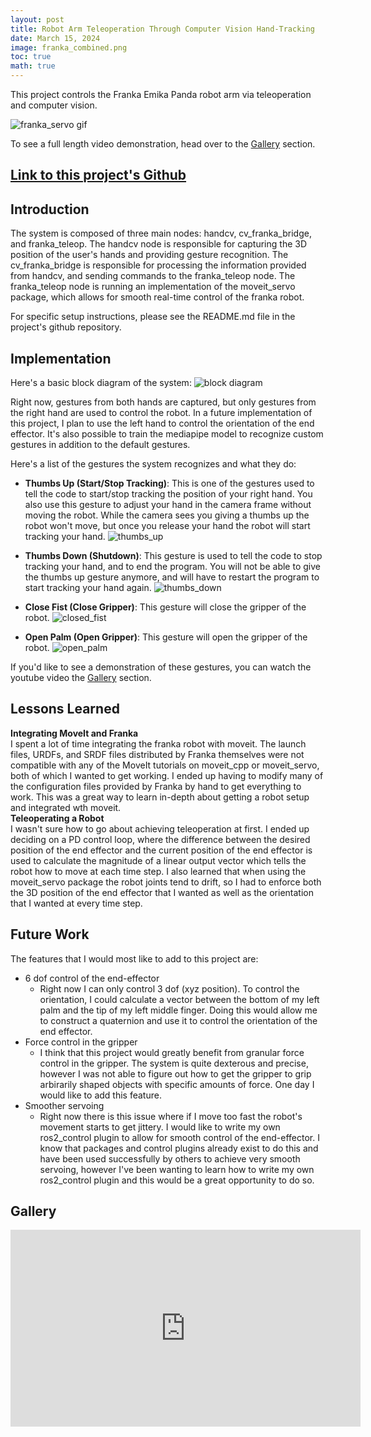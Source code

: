 ```yaml
---
layout: post
title: Robot Arm Teleoperation Through Computer Vision Hand-Tracking
date: March 15, 2024
image: franka_combined.png
toc: true
math: true
---
```


This project controls the Franka Emika Panda robot arm via teleoperation and computer vision.

![franka_servo gif](/public/Franka-Teleop/franka_servo.gif)

To see a full length video demonstration, head over to the [Gallery](#gallery) section.

## [Link to this project's Github](https://github.com/gjcliff/FrankaTeleop)

## Introduction
The system is composed of three main nodes: handcv, cv_franka_bridge, and franka_teleop.
The handcv node is responsible for capturing the 3D position of the user's hands and providing
gesture recognition. The cv_franka_bridge is responsible for processing the information
provided from handcv, and sending commands to the franka_teleop node. The franka_teleop
node is running an implementation of the moveit_servo package, which allows for
smooth real-time control of the franka robot.

For specific setup instructions, please see the README.md file in the project's
github repository.

## Implementation
Here's a basic block diagram of the system:
![block diagram](/public/Franka-Teleop/block_diagram.png)

Right now, gestures from both hands are captured, but only
gestures from the right hand are used to control the robot. In a future implementation
of this project, I plan to use the left hand to control the orientation of the end effector.
It's also possible to train the mediapipe model to recognize custom gestures in addition to the default
gestures.

Here's a list of the gestures the system recognizes and what they do:

* **Thumbs Up (Start/Stop Tracking)**: This is one of the gestures used to tell the code to start/stop
tracking the position of your right hand. You also use this gesture to adjust
your hand in the camera frame without moving the robot. While the camera sees
you giving a thumbs up the robot won't move, but once you release your hand
the robot will start tracking your hand.
![thumbs_up](/public/Franka-Teleop/thumbs_up.png)

* **Thumbs Down (Shutdown)**: This gesture is used to tell the code to stop tracking your hand,
and to end the program. You will not be able to give the thumbs up gesture
anymore, and will have to restart the program to start tracking your hand again.
![thumbs_down](/public/Franka-Teleop/thumbs_down.png)

* **Close Fist (Close Gripper)**: This gesture will close the gripper of the robot.
![closed_fist](/public/Franka-Teleop/closed_fist.png)

* **Open Palm (Open Gripper)**: This gesture will open the gripper of the robot.
![open_palm](/public/Franka-Teleop/open_palm.png)

If you'd like to see a demonstration of these gestures, you can watch the youtube
video the [Gallery](#gallery) section.

## Lessons Learned
**Integrating MoveIt and Franka**  
I spent a lot of time integrating the franka robot with moveit. The launch files,
URDFs, and SRDF files distributed by Franka themselves were not compatible with
any of the MoveIt tutorials on moveit_cpp or moveit_servo, both of which I wanted
to get working. I ended up having to modify many of the configuration files provided
by Franka by hand to get everything to work. This was a great way to learn in-depth
about getting a robot setup and integrated wth moveit.  
**Teleoperating a Robot**  
I wasn't sure how to go about achieving teleoperation at first. I ended up deciding
on a PD control loop, where the difference between the desired position of the
end effector and the current position of the end effector is used to calculate
the magnitude of a linear output vector which tells the robot how to move at
each time step. I also learned that when using the moveit_servo package the
robot joints tend to drift, so I had to enforce both the 3D position of the
end effector that I wanted as well as the orientation that I wanted at every 
time step.

## Future Work
The features that I would most like to add to this project are:
* 6 dof control of the end-effector
    * Right now I can only control 3 dof (xyz position). To control the orientation,
    I could calculate a vector between the bottom of my left
    palm and the tip of my left middle finger. Doing this would allow me to construct
    a quaternion and use it to control the orientation of the end effector.
* Force control in the gripper
    * I think that this project would greatly benefit from granular force control
    in the gripper. The system is quite dexterous and precise, however I was not
    able to figure out how to get the gripper to grip arbirarily shaped objects
    with specific amounts of force. One day I would like to add this feature.
* Smoother servoing
    * Right now there is this issue where if I move too fast the robot's movement
    starts to get jittery. I would like to write my own ros2_control plugin to allow for smooth control
    of the end-effector. I know that packages and control plugins already exist to do this and have
    been used successfully by others to achieve very smooth servoing, however
    I've been wanting to learn how to write my own ros2_control plugin and this
    would be a great opportunity to do so.

## Gallery
<iframe width="560" height="315" src="https://www.youtube.com/embed/6R6WPQre0Jg?si=jX77sXLAA7iwiiMV" title="YouTube video player" frameborder="0" allow="accelerometer; autoplay; clipboard-write; encrypted-media; gyroscope; picture-in-picture; web-share" allowfullscreen></iframe>
